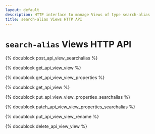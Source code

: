 ```yaml
---
layout: default
description: HTTP interface to manage Views of type search-alias
title: search-alias Views HTTP API
---
```

# `search-alias` Views HTTP API

{% docublock post_api_view_searchalias %}

{% docublock get_api_view_view %}

{% docublock get_api_view_view_properties %}

{% docublock get_api_view %}

{% docublock put_api_view_view_properties_searchalias %}

{% docublock patch_api_view_view_properties_searchalias %}

{% docublock put_api_view_view_rename %}

{% docublock delete_api_view_view %}
